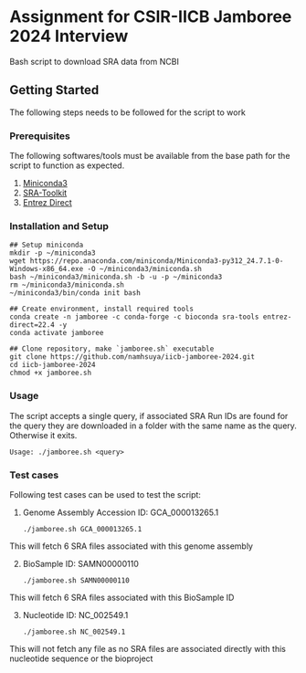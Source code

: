 # Assignment for CSIR-IICB Jamboree 2024 Interview
Bash script to download SRA data from NCBI

## Getting Started 

The following steps needs to be followed for the script to work

### Prerequisites

The following softwares/tools must be available from the base path for the script to function as expected.
1. [Miniconda3](https://docs.anaconda.com/miniconda/miniconda-other-installer-links/)
2. [SRA-Toolkit](https://github.com/ncbi/sra-tools)
3. [Entrez Direct](https://www.ncbi.nlm.nih.gov/books/NBK179288/)

### Installation and Setup
 
  ```
  ## Setup miniconda
  mkdir -p ~/miniconda3
  wget https://repo.anaconda.com/miniconda/Miniconda3-py312_24.7.1-0-Windows-x86_64.exe -O ~/miniconda3/miniconda.sh
  bash ~/miniconda3/miniconda.sh -b -u -p ~/miniconda3
  rm ~/miniconda3/miniconda.sh
  ~/miniconda3/bin/conda init bash

  ## Create environment, install required tools
  conda create -n jamboree -c conda-forge -c bioconda sra-tools entrez-direct=22.4 -y
  conda activate jamboree

  ## Clone repository, make `jamboree.sh` executable
  git clone https://github.com/namhsuya/iicb-jamboree-2024.git
  cd iicb-jamboree-2024
  chmod +x jamboree.sh
  ```

### Usage

The script accepts a single query, if associated SRA Run IDs are found for the query they are downloaded in a folder with the same name as the query. Otherwise it exits.

`Usage: ./jamboree.sh <query>`

### Test cases

Following test cases can be used to test the script:

1. Genome Assembly Accession ID: GCA_000013265.1
   ```
   ./jamboree.sh GCA_000013265.1
   ```
This will fetch 6 SRA files associated with this genome assembly

2. BioSample ID: SAMN00000110
   ```
   ./jamboree.sh SAMN00000110
   ```
This will fetch 6 SRA files associated with this BioSample ID

3. Nucleotide ID: NC_002549.1
      ```
   ./jamboree.sh NC_002549.1
   ```
This will not fetch any file as no SRA files are associated directly with this nucleotide sequence or the bioproject

